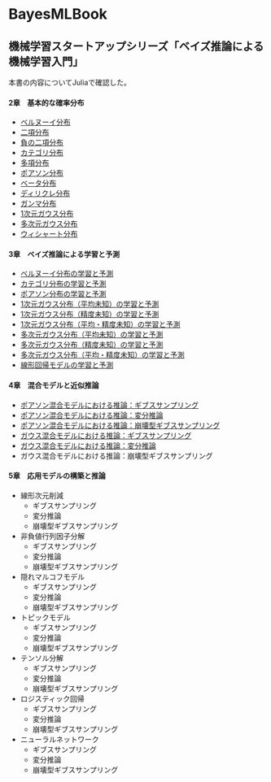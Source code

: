 # BayesMLBook

## 機械学習スタートアップシリーズ「ベイズ推論による機械学習入門」

本書の内容についてJuliaで確認した。

#### 2章　基本的な確率分布
 - [ベルヌーイ分布](https://github.com/akiabe/BayesMLBook/blob/main/Bernoulli-dist.ipynb)
 - [二項分布](https://github.com/akiabe/BayesMLBook/blob/main/Binomial-dist.ipynb)
 - [負の二項分布](https://github.com/akiabe/BayesMLBook/blob/main/src/nb-dist.ipynb)
 - [カテゴリ分布](https://github.com/akiabe/BayesMLBook/blob/main/Categorical-dist.ipynb)
 - [多項分布](https://github.com/akiabe/BayesMLBook/blob/main/Multinomial-dist.ipynb)
 - [ポアソン分布](https://github.com/akiabe/BayesMLBook/blob/main/Poisson-dist.ipynb)
 - [ベータ分布](https://github.com/akiabe/BayesMLBook/blob/main/Beta-dist.ipynb)
 - [ディリクレ分布](https://github.com/akiabe/BayesMLBook/blob/main/Dirichlet-dist.ipynb)
 - [ガンマ分布](https://github.com/akiabe/BayesMLBook/blob/main/Gamma-dist.ipynb)
 - [1次元ガウス分布](https://github.com/akiabe/BayesMLBook/blob/main/Gaussian-dist.ipynb)
 - [多次元ガウス分布](https://github.com/akiabe/BayesMLBook/blob/main/src/Multivariate-Gaussian-dist.ipynb)
 - [ウィシャート分布](https://github.com/akiabe/BayesMLBook/blob/main/src/Wishart-dist.ipynb)
#### 3章　ベイズ推論による学習と予測
 - [ベルヌーイ分布の学習と予測](https://github.com/akiabe/BayesMLBook/blob/main/Bernoulli.ipynb)
 - [カテゴリ分布の学習と予測](https://github.com/akiabe/BayesMLBook/blob/main/Categorical.ipynb)
 - [ポアソン分布の学習と予測](https://github.com/akiabe/BayesMLBook/blob/main/Poisson.ipynb)
 - [1次元ガウス分布（平均未知）の学習と予測](https://github.com/akiabe/BayesMLBook/blob/main/Gaussian-Mean.ipynb)
 - [1次元ガウス分布（精度未知）の学習と予測](https://github.com/akiabe/BayesMLBook/blob/main/Gaussian-Precison.ipynb)
 - [1次元ガウス分布（平均・精度未知）の学習と予測](https://github.com/akiabe/BayesMLBook/blob/main/Gaussian-Mean-Precision.ipynb)
 - [多次元ガウス分布（平均未知）の学習と予測](https://github.com/akiabe/BayesMLBook/blob/main/MultivariateGaussian-Mean.ipynb)
 - [多次元ガウス分布（精度未知）の学習と予測](https://github.com/akiabe/BayesMLBook/blob/main/MultivariateGaussian-Precison.ipynb)
 - [多次元ガウス分布（平均・精度未知）の学習と予測](https://github.com/akiabe/BayesMLBook/blob/main/MultivariateGaussian-Mean-Precision.ipynb)
 - [線形回帰モデルの学習と予測](https://github.com/akiabe/BayesMLBook/blob/main/LinearRegression.ipynb)
#### 4章　混合モデルと近似推論
 - [ポアソン混合モデルにおける推論：ギブスサンプリング](https://github.com/akiabe/BayesMLBook/blob/main/src/gibbs_poi-mixmodel.ipynb)
 - [ポアソン混合モデルにおける推論：変分推論](https://github.com/akiabe/BayesMLBook/blob/main/src/vi_poi-mixmodel.ipynb)
 - [ポアソン混合モデルにおける推論：崩壊型ギブスサンプリング](https://github.com/akiabe/BayesMLBook/blob/main/src/collapsed-gibbs_poi-mixmodel.ipynb)
 - [ガウス混合モデルにおける推論：ギブスサンプリング](https://github.com/akiabe/BayesMLBook/blob/main/src/gauss-mixture-model_gibbs.ipynb)
 - [ガウス混合モデルにおける推論：変分推論](https://github.com/akiabe/BayesMLBook/blob/main/src/gauss-mixture-model_VI.ipynb)
 - ガウス混合モデルにおける推論：崩壊型ギブスサンプリング
 #### 5章　応用モデルの構築と推論
 - 線形次元削減
   - ギブスサンプリング
   - 変分推論
   - 崩壊型ギブスサンプリング
 - 非負値行列因子分解
   - ギブスサンプリング
   - 変分推論
   - 崩壊型ギブスサンプリング
 - 隠れマルコフモデル
   - ギブスサンプリング
   - 変分推論
   - 崩壊型ギブスサンプリング
 - トピックモデル
   - ギブスサンプリング
   - 変分推論
   - 崩壊型ギブスサンプリング
 - テンソル分解
   - ギブスサンプリング
   - 変分推論
   - 崩壊型ギブスサンプリング
 - ロジスティック回帰
   - ギブスサンプリング
   - 変分推論
   - 崩壊型ギブスサンプリング
 - ニューラルネットワーク
   - ギブスサンプリング
   - 変分推論
   - 崩壊型ギブスサンプリング
